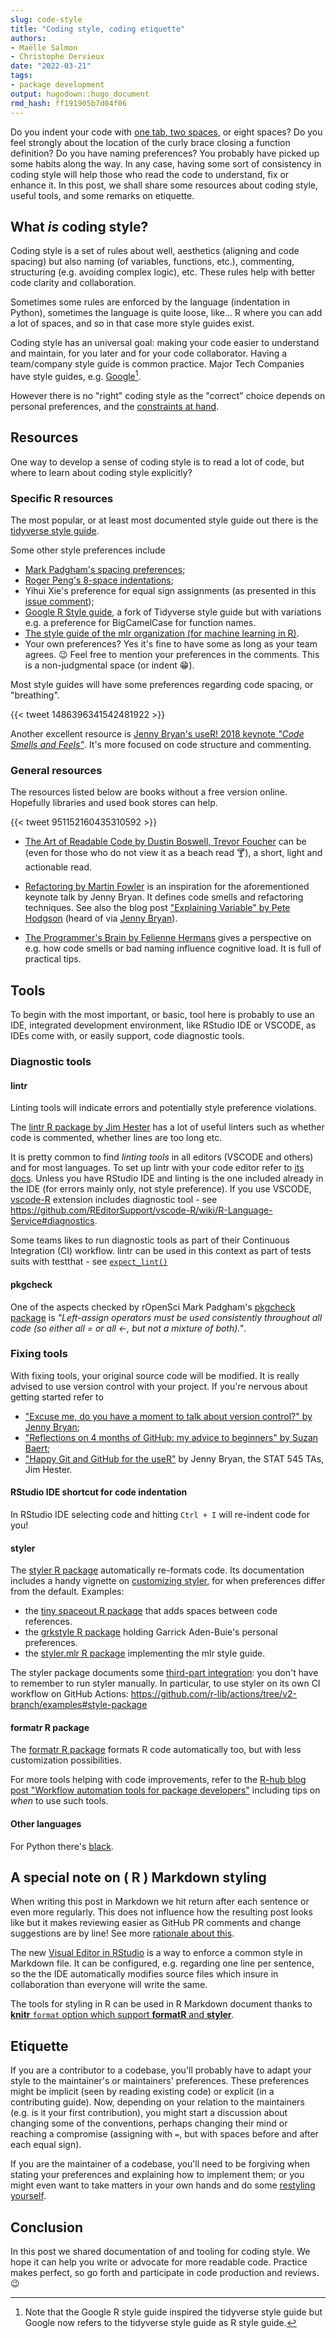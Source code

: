 ```yaml
---
slug: code-style
title: "Coding style, coding etiquette" 
authors: 
- Maëlle Salmon 
- Christophe Dervieux
date: "2022-03-21" 
tags: 
- package development 
output: hugodown::hugo_document
rmd_hash: ff191905b7d04f06
---
```


Do you indent your code with [one tab, two spaces](https://www.youtube.com/watch?v=SsoOG6ZeyUI), or eight spaces?
Do you feel strongly about the location of the curly brace closing a function definition?
Do you have naming preferences?
You probably have picked up some habits along the way.
In any case, having some sort of consistency in coding style will help those who read the code to understand, fix or enhance it.
In this post, we shall share some resources about coding style, useful tools, and some remarks on etiquette.

## What *is* coding style?

Coding style is a set of rules about well, aesthetics (aligning and code spacing) but also naming (of variables, functions, etc.), commenting, structuring (e.g. avoiding complex logic), etc.
These rules help with better code clarity and collaboration.

Sometimes some rules are enforced by the language (indentation in Python), sometimes the language is quite loose, like... R where you can add a lot of spaces, and so in that case more style guides exist.

Coding style has an universal goal: making your code easier to understand and maintain, for you later and for your code collaborator.
Having a team/company style guide is common practice.
Major Tech Companies have style guides, e.g.
[Google](https://google.github.io/styleguide/)[^1].

[^1]: Note that the Google R style guide inspired the tidyverse style guide but Google now refers to the tidyverse style guide as R style guide.

However there is no "right" coding style as the "correct" choice depends on personal preferences, and the [constraints at hand](https://www.heltweg.org/posts/who-wrote-this-shit/).

## Resources

One way to develop a sense of coding style is to read a lot of code, but where to learn about coding style explicitly?

### Specific R resources

The most popular, or at least most documented style guide out there is the [tidyverse style guide](https://style.tidyverse.org).

Some other style preferences include

-   [Mark Padgham's spacing preferences](https://docs.ropensci.org/pkgcheck/CONTRIBUTING.html#development-guidelines);
-   [Roger Peng's 8-space indentations](https://simplystatistics.org/posts/2018-07-27-why-i-indent-my-code-8-spaces/);
-   Yihui Xie's preference for equal sign assignments (as presented in this [issue comment](https://github.com/Robinlovelace/geocompr/issues/319#issuecomment-427376764));
-   [Google R Style guide](https://google.github.io/styleguide/Rguide.html), a fork of Tidyverse style guide but with variations e.g. a preference for BigCamelCase for function names.
-   [The style guide of the mlr organization (for machine learning in R)](https://github.com/mlr-org/mlr3/wiki/Style-Guide).
-   Your own preferences? Yes it's fine to have some as long as your team agrees. :wink: Feel free to mention your preferences in the comments. This is a non-judgmental space (or indent :grin:).

Most style guides will have some preferences regarding code spacing, or "breathing".

{{< tweet 1486396341542481922 >}}

Another excellent resource is [Jenny Bryan's useR! 2018 keynote *"Code Smells and Feels"*](https://github.com/jennybc/code-smells-and-feels).
It's more focused on code structure and commenting.

### General resources

The resources listed below are books without a free version online.
Hopefully libraries and used book stores can help.

{{< tweet 951152160435310592 >}}

-   [The Art of Readable Code by Dustin Boswell, Trevor Foucher](https://www.goodreads.com/book/show/8677004-the-art-of-readable-code) can be (even for those who do not view it as a beach read :cocktail:), a short, light and actionable read.

-   [Refactoring by Martin Fowler](https://www.goodreads.com/book/show/44936.Refactoring) is an inspiration for the aforementioned keynote talk by Jenny Bryan.
    It defines code smells and refactoring techniques.
    See also the blog post ["Explaining Variable" by Pete Hodgson](https://blog.thepete.net/blog/2021/06/24/explaining-variable/) (heard of via [Jenny Bryan](https://twitter.com/JennyBryan/status/1412140590842597385)).

-   [The Programmer's Brain by Felienne Hermans](https://www.goodreads.com/book/show/57196550-the-programmer-s-brain) gives a perspective on e.g. how code smells or bad naming influence cognitive load.
    It is full of practical tips.

## Tools

To begin with the most important, or basic, tool here is probably to use an IDE, integrated development environment, like RStudio IDE or VSCODE, as IDEs come with, or easily support, code diagnostic tools.

### Diagnostic tools

#### lintr

Linting tools will indicate errors and potentially style preference violations.

The [lintr R package by Jim Hester](https://github.com/r-lib/lintr) has a lot of useful linters such as whether code is commented, whether lines are too long etc.

It is pretty common to find *linting tools* in all editors (VSCODE and others) and for most languages.
To set up lintr with your code editor refer to [its docs](https://github.com/r-lib/lintr#editors-setup).
Unless you have RStudio IDE and linting is the one included already in the IDE (for errors mainly only, not style preference).
If you use VSCODE, [vscode-R](https://marketplace.visualstudio.com/items?itemName=Ikuyadeu.r) extension includes diagnostic tool - see <https://github.com/REditorSupport/vscode-R/wiki/R-Language-Service#diagnostics>.

Some teams likes to run diagnostic tools as part of their Continuous Integration (CI) workflow.
lintr can be used in this context as part of tests suits with testthat - see [`expect_lint()`](https://rdrr.io/cran/lintr/man/expect_lint.html)

#### pkgcheck

One of the aspects checked by rOpenSci Mark Padgham's [pkgcheck package](https://docs.ropensci.org/pkgcheck/index.html) is *"Left-assign operators must be used consistently throughout all code (so either all = or all \<-, but not a mixture of both)."*.

### Fixing tools

<div class="alert alert-primary">

With fixing tools, your original source code will be modified. It is really advised to use version control with your project. If you're nervous about getting started refer to

-   ["Excuse me, do you have a moment to talk about version control?" by Jenny Bryan](https://peerj.com/preprints/3159/);
-   ["Reflections on 4 months of GitHub: my advice to beginners" by Suzan Baert](https://suzan.rbind.io/2018/03/reflections-4-months-of-github/);
-   ["Happy Git and GitHub for the useR"](https://happygitwithr.com/) by Jenny Bryan, the STAT 545 TAs, Jim Hester.

</div>

#### RStudio IDE shortcut for code indentation

In RStudio IDE selecting code and hitting `Ctrl + I` will re-indent code for you!

#### styler

The [styler R package](https://styler.r-lib.org) automatically re-formats code.
Its documentation includes a handy vignette on [customizing styler](https://styler.r-lib.org/articles/customizing_styler.html), for when preferences differ from the default.
Examples:

-   the [tiny spaceout R package](https://github.com/ropensci-review-tools/spaceout) that adds spaces between code references.
-   the [grkstyle R package](https://github.com/gadenbuie/grkstyle) holding Garrick Aden-Buie's personal preferences.
-   the [styler.mlr R package](https://github.com/mlr-org/styler.mlr) implementing the mlr style guide.

The styler package documents some [third-part integration](https://styler.r-lib.org/articles/third-party-integrations.html): you don't have to remember to run styler manually.
In particular, to use styler on its own CI workflow on GitHub Actions: <https://github.com/r-lib/actions/tree/v2-branch/examples#style-package>

#### formatr R package

The [formatr R package](https://yihui.org/formatr/) formats R code automatically too, but with less customization possibilities.

For more tools helping with code improvements, refer to the [R-hub blog post "Workflow automation tools for package developers"](/2020/04/29/maintenance/) including tips on *when* to use such tools.

#### Other languages

For Python there's [black](https://pypi.org/project/black/).

## A special note on ( R ) Markdown styling

When writing this post in Markdown we hit return after each sentence or even more regularly.
This does not influence how the resulting post looks like but it makes reviewing easier as GitHub PR comments and change suggestions are by line!
See more [rationale about this](https://cirosantilli.com/markdown-style-guide/#line-wrapping).

The new [Visual Editor in RStudio](https://rstudio.github.io/visual-markdown-editing/) is a way to enforce a common style in Markdown file.
It can be configured, e.g. regarding one line per sentence, so the the IDE automatically modifies source files which insure in collaboration than everyone will write the same.

The tools for styling in R can be used in R Markdown document thanks to [**knitr** `format` option which support **formatR** and **styler**](https://bookdown.org/yihui/rmarkdown-cookbook/opts-tidy.html).

## Etiquette

If you are a contributor to a codebase, you'll probably have to adapt your style to the maintainer's or maintainers' preferences.
These preferences might be implicit (seen by reading existing code) or explicit (in a contributing guide).
Now, depending on your relation to the maintainers (e.g. is it your first contribution), you might start a discussion about changing some of the conventions, perhaps changing their mind or reaching a compromise (assigning with `=`, but with spaces before and after each equal sign).

If you are the maintainer of a codebase, you'll need to be forgiving when stating your preferences and explaining how to implement them; or you might even want to take matters in your own hands and do some [restyling yourself](https://yihui.org/en/2018/11/cosmetic-changes/).

## Conclusion

In this post we shared documentation of and tooling for coding style.
We hope it can help you write or advocate for more readable code.
Practice makes perfect, so go forth and participate in code production and reviews.
:wink:
